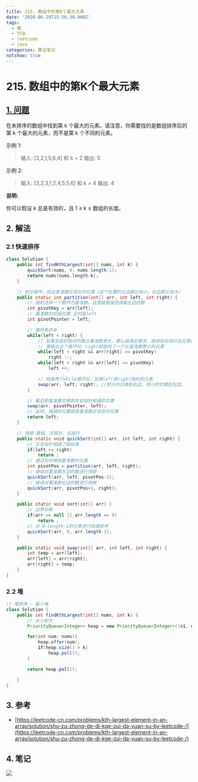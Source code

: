 ```yaml
---
title: 215. 数组中的第K个最大元素
date: '2020-06-29T15:56:39.000Z'
tags:
  - 堆
  - 分治
  - leetcode
  - java
categories: 算法笔记
notshow: true
---
```


# 215. 数组中的第K个最大元素

## [1. 问题](https://leetcode-cn.com/problems/kth-largest-element-in-an-array/)

在未排序的数组中找到第 k 个最大的元素。请注意，你需要找的是数组排序后的第 k 个最大的元素，而不是第 k 个不同的元素。

示例 1:

> 输入: \[3,2,1,5,6,4\] 和 k = 2 输出: 5

示例 2:

> 输入: \[3,2,3,1,2,4,5,5,6\] 和 k = 4 输出: 4

**说明:**

你可以假设 k 总是有效的，且 1 ≤ k ≤ 数组的长度。 

## 2. 解法

### 2.1 快速排序

```java
class Solution {
    public int findKthLargest(int[] nums, int k) {
        quickSort(nums, 0, nums.length-1);
        return nums[nums.length-k];
    }

    // 划分操作，找出基准数应该在的位置（这个位置的左边都比他小，右边都比他大）
    public static int partition(int[] arr, int left, int right) {
        // 随机选择一个数作为基准数，这里就直接选择最左边的数
        int pivotKey = arr[left];
        // 基准数的初始位置 此时是left
        int pivotPointer = left;

        // 循环条件♻️
        while(left < right) {
            // 如果右指针指向的数比基准数更大，那么就满足需求，继续将右指针往左移动
            // 等跳出这个循环时，right就指向了一个比基准数更小的元素
            while(left < right && arr[right] >= pivotKey)
                right --;
            while(left < right && arr[left] <= pivotKey)
                left ++;

            // 结束两个while循环后，交换left和right指向的元素
            swap(arr, left, right); //把大的交换到右边，把小的交换到左边。
        }

        // 最后把基准数交换到左右指针相遇的位置
        swap(arr, pivotPointer, left); 
        // 此时，相遇的位置就是基准数应该在的位置
        return left;
    }

    // 快排 数组、左指针、右指针
    public static void quickSort(int[] arr, int left, int right) {
        // 左右指针相遇了就结束
        if(left >= right)
            return ;
        // 通过划分得到基准数的位置
        int pivotPos = partition(arr, left, right);
        // 继续对基准数左边的数进行快排
        quickSort(arr, left, pivotPos-1);
        // 继续对基准数右边的数进行快排
        quickSort(arr, pivotPos+1, right);
    }

    public static void sort(int[] arr) {
        // 边界判断
        if(arr == null || arr.length == 0)
            return ;
        // 对 0-length-1的元素进行快速排序
        quickSort(arr, 0, arr.length-1);
    }

    public static void swap(int[] arr, int left, int right) {
        int temp = arr[left];
        arr[left] = arr[right];
        arr[right] = temp;
    }
}
```

### 2.2 堆

```java
// 堆排序 - 最小堆
class Solution {
    public int findKthLargest(int[] nums, int k) {
        // 从小到大
        PriorityQueue<Integer> heap = new PriorityQueue<Integer>((n1, n2) -> n1 - n2);

        for(int num: nums){
            heap.offer(num);
            if(heap.size() > k) 
                heap.poll();
        }

        return heap.poll();

    }
}
```

## 3. 参考

* [https://leetcode-cn.com/problems/kth-largest-element-in-an-array/solution/shu-zu-zhong-de-di-kge-zui-da-yuan-su-by-leetcode-/](https://leetcode-cn.com/problems/kth-largest-element-in-an-array/solution/shu-zu-zhong-de-di-kge-zui-da-yuan-su-by-leetcode-/)

## 4. 笔记

![](https://777blog.oss-cn-shanghai.aliyuncs.com/blog%20pic/leetcode215.JPEG)

